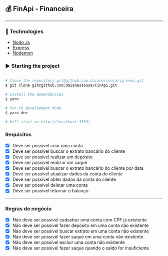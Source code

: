 ## 💰 FinApi - Financeira

---

### 🚀 Technologies
- [Node Js](#)
- [Express](https://expressjs.com/pt-br/)
- [Nodemon](https://www.npmjs.com/package/nodemon)


### ▶ Starting the project

```bash

# Clone the repository git@github.com:daianessousa/ig-news.git
$ git clone git@github.com:daianessousa/FinApi.git

# Install the dependencies
$ yarn

# Run in development mode
$ yarn dev

# Will start on http://localhost:3333/ 

```

### Requisitos
- [x] Deve ser possível criar uma conta
- [x] Deve ser possível buscar o extrato bancário do cliente
- [x] Deve ser possível realizar um depósito
- [x] Deve ser possível realizar um saque
- [x] Deve ser possível buscar o extrato bancário do cliente por data
- [x] Deve ser possível atualizar dados da conta do cliente
- [x] Deve ser possível obter dados da conta do cliente
- [x] Deve ser possível deletar uma conta
- [x] Deve ser possível retornar o balanço

---

### Regras de negócio
- [x] Não deve ser possível cadastrar uma conta com CPF já existente
- [x] Não deve ser possível fazer depósito em uma conta não existente
- [x] Não deve ser possível buscar extrato em uma conta não existente
- [x] Não deve ser possível fazer saque em uma conta não existente
- [x] Não deve ser possível excluir uma conta não existente
- [x] Não deve ser possível fazer saque quando o saldo for insuficiente